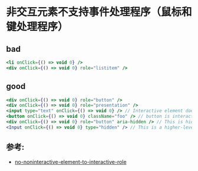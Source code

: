 # 非交互元素不支持事件处理程序（鼠标和键处理程序）

## bad

```jsx
<li onClick={() => void 0} />
<div onClick={() => void 0} role="listitem" />
```

## good

```jsx
<div onClick={() => void 0} role="button" />
<div onClick={() => void 0} role="presentation" />
<input type="text" onClick={() => void 0} /> // Interactive element does not require role.
<button onClick={() => void 0} className="foo" /> // button is interactive.
<div onClick={() => void 0} role="button" aria-hidden /> // This is hidden from screenreader.
<Input onClick={() => void 0} type="hidden" /> // This is a higher-level DOM component
```

## 参考:

- [no-noninteractive-element-to-interactive-role](https://github.com/jsx-eslint/eslint-plugin-react/blob/c42b624d0fb9ad647583a775ab9751091eec066f/docs/rules/no-noninteractive-element-to-interactive-role)
